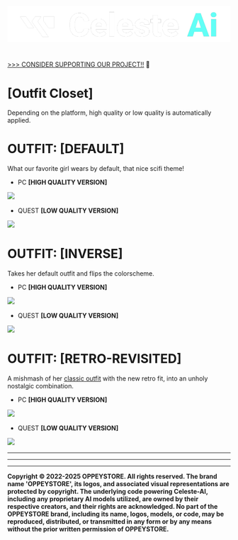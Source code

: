 #
<img src="../../informational/resources/logo.png"/>

#
[>>> CONSIDER SUPPORTING OUR PROJECT!!](../../informational/pages/support.md) 💖

# [Outfit Closet]
Depending on the platform, high quality or low quality is automatically applied.

# OUTFIT: [DEFAULT]
What our favorite girl wears by default, that nice scifi theme!
- PC **[HIGH QUALITY VERSION]**
<img src="../../informational/resources/PC_STYLE_DEFAULT.png"/>

- QUEST **[LOW QUALITY VERSION]**
<img src="../../informational/resources/QUEST_STYLE_DEFAULT.png"/>

# OUTFIT: [INVERSE]
Takes her default outfit and flips the colorscheme.
- PC **[HIGH QUALITY VERSION]**
<img src="../../informational/resources/PC_STYLE_INVERSE.png"/>

- QUEST **[LOW QUALITY VERSION]**
<img src="../../informational/resources/QUEST_STYLE_INVERSE.png"/>

# OUTFIT: [RETRO-REVISITED]
A mishmash of her [classic outfit](https://www.youtube.com/watch?v=-JD5tE6QZHc) with the new retro fit, into an unholy nostalgic combination.
- PC **[HIGH QUALITY VERSION]**
<img src="../../informational/resources/PC_STYLE_RETRO.png"/>

- QUEST **[LOW QUALITY VERSION]**
<img src="../../informational/resources/QUEST_STYLE_RETRO.png"/>

---
---
---
**Copyright © 2022-2025 OPPEYSTORE. All rights reserved. The brand name 'OPPEYSTORE', its logos, and associated visual representations are protected by copyright. The underlying code powering Celeste-AI, including any proprietary AI models utilized, are owned by their respective creators, and their rights are acknowledged. No part of the OPPEYSTORE brand, including its name, logos, models, or code, may be reproduced, distributed, or transmitted in any form or by any means without the prior written permission of OPPEYSTORE.**


